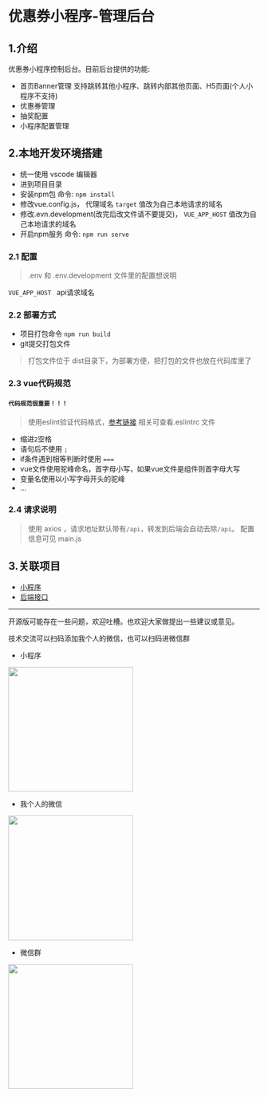# 优惠券小程序-管理后台
## 1.介绍
优惠券小程序控制后台。目前后台提供的功能: 
- 首页Banner管理 支持跳转其他小程序、跳转内部其他页面、H5页面(个人小程序不支持)
- 优惠券管理 
- 抽奖配置
- 小程序配置管理
## 2.本地开发环境搭建
- 统一使用 vscode 编辑器
- 进到项目目录
- 安装npm包 命令: `npm install`
- 修改vue.config.js， 代理域名 `target` 值改为自己本地请求的域名 
- 修改.evn.development(改完后改文件请不要提交)， `VUE_APP_HOST` 值改为自己本地请求的域名
- 开启npm服务 命令: `npm run serve`
### 2.1 配置
> .env 和 .env.development 文件里的配置想说明

`VUE_APP_HOST ` api请求域名

### 2.2 部署方式
- 项目打包命令 `npm run build`
- git提交打包文件
> 打包文件位于 dist目录下，为部署方便，把打包的文件也放在代码库里了


### 2.3 vue代码规范

#### **`代码规范很重要！！！`**

> 使用eslint验证代码格式，[参考链接](https://juejin.im/post/59097cd7a22b9d0065fb61d2#heading-8) 相关可查看.eslintrc 文件

* 缩进`2`空格
* 语句后不使用 `;`
* if条件遇到相等判断时使用 `===`
* vue文件使用驼峰命名，首字母小写，如果vue文件是组件则首字母大写
* 变量名使用以小写字母开头的驼峰
* ...

### 2.4 请求说明

> 使用 axios ，请求地址默认带有`/api`，转发到后端会自动去除`/api`。
> 配置信息可见 main.js

## 3.关联项目
- [小程序](https://github.com/lxr9161/os-coupon-miniprogram)
- [后端接口](https://github.com/lxr9161/os-coupon-api)

-----
开源版可能存在一些问题，欢迎吐槽。也欢迎大家做提出一些建议或意见。

技术交流可以扫码添加我个人的微信，也可以扫码进微信群
- 小程序
<div>
  <img src="https://user-images.githubusercontent.com/13703050/159318610-6ba05803-4930-4098-9266-384bc27b7285.jpg" width="250"/>
</div>

- 我个人的微信
<div>
  <img src="https://user-images.githubusercontent.com/13703050/155838542-d63fefb9-7f1a-4e46-a47c-745cbff62c36.JPG" width="250"/>
</div>

- 微信群
<div>
   <img src="https://user-images.githubusercontent.com/13703050/159154826-834f55e3-c886-4b37-812f-5ae0ce249f57.JPG" width="250"/>
</div>

